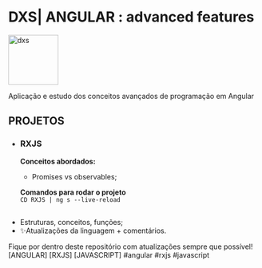 # DXS| ANGULAR : advanced features
<img src="https://dataxstudios.com.br/assets/images/logo_DXS_400_190.png" alt="dxs" width="100"/> 

Aplicação e estudo dos conceitos avançados de programação em Angular  
## PROJETOS
- ### RXJS

  **Conceitos abordados:**  
  - Promises vs observables;

  **Comandos para rodar o projeto**  
  ``CD RXJS | ng s --live-reload``  
  
##

- Estruturas, conceitos, funções;
- ✨Atualizações da linguagem + comentários.

Fique por dentro deste repositório com atualizações sempre que possível!  
[ANGULAR] [RXJS] [JAVASCRIPT] #angular #rxjs #javascript



